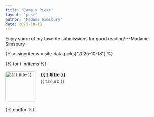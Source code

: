 ```yaml
---
title: "Dame's Picks"
layout: "post"
author: "Madame Simsbury"
date: 2025-10-18
---
```


Enjoy some of my favorite submissions for good reading! --Madame Simsbury  

<style>
.thumb-list { display: grid; gap: 1rem; }
.thumb { display: flex; gap: .9rem; align-items: flex-start; }
.thumb img { width: 96px; height: 96px; object-fit: cover; border-radius: 6px; }
.thumb h4 { margin: 0 0 .2rem; font-size: 1rem; }
.thumb p { margin: 0; color: #444; }
@media (max-width: 520px) { .thumb img { width: 72px; height: 72px; } }
</style>

{% assign items = site.data.picks['2025-10-18'] %}
<div class="thumb-list">
  {% for t in items %}
  <div class="thumb">
    <a href="{{ t.url }}"><img src="{{ t.img | relative_url }}" alt="{{ t.title }}"></a>
    <div>
      <h4><a href="{{ t.url }}">{{ t.title }}</a></h4>
      <p>{{ t.blurb }}</p>
    </div>
  </div>
  {% endfor %}
</div>

